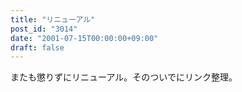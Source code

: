 ```yaml
---
title: "リニューアル"
post_id: "3014"
date: "2001-07-15T00:00:00+09:00"
draft: false
---
```



またも懲りずにリニューアル。そのついでにリンク整理。
